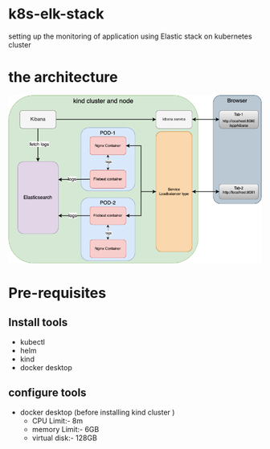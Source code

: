 # k8s-elk-stack
setting up the monitoring of application using Elastic stack on kubernetes cluster
# the architecture
![Design](/k8s-elk-stack.png)
# Pre-requisites
## Install tools
- kubectl 
- helm
- kind
- docker desktop
## configure tools
- docker desktop (before installing kind cluster )
    - CPU Limit:- 8m 
    - memory Limit:- 6GB
    - virtual disk:- 128GB
